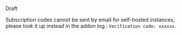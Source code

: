 Draft

Subscription codes cannot be sent by email for self-hosted instances, please look it up instead in the addon log : `Verification code: xxxxxx`.
